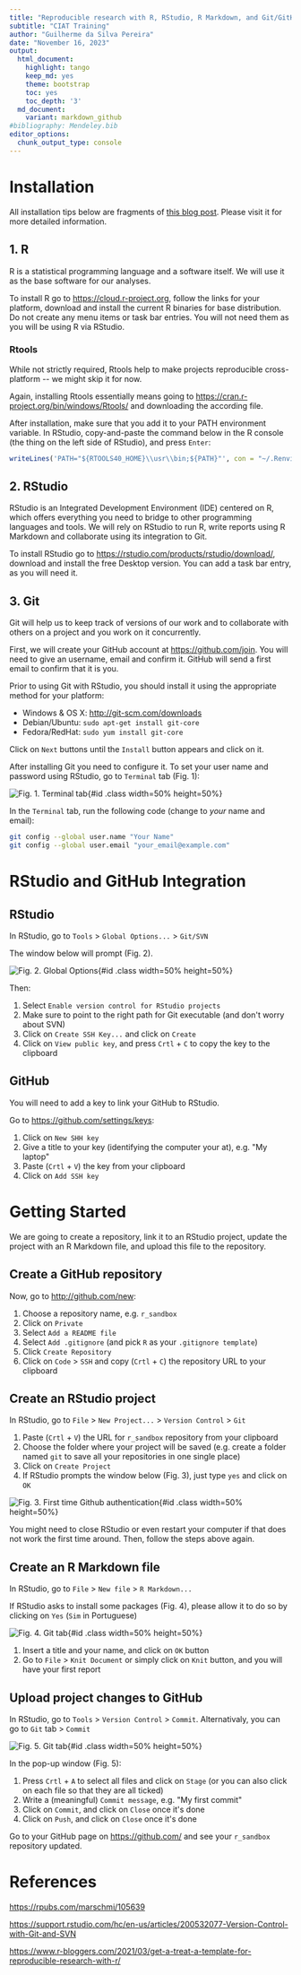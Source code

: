 ```yaml
---
title: "Reproducible research with R, RStudio, R Markdown, and Git/GitHub"
subtitle: "CIAT Training"
author: "Guilherme da Silva Pereira"
date: "November 16, 2023"
output:
  html_document:
    highlight: tango
    keep_md: yes
    theme: bootstrap
    toc: yes
    toc_depth: '3'
  md_document:
    variant: markdown_github
#bibliography: Mendeley.bib
editor_options: 
  chunk_output_type: console
---
```




# Installation

All installation tips below are fragments of [this blog post](https://www.r-bloggers.com/2021/03/get-a-treat-a-template-for-reproducible-research-with-r/). Please visit it for more detailed information.

## 1. R

R is a statistical programming language and a software itself. We will use it as the base software for our analyses.

To install R go to <https://cloud.r-project.org>, follow the links for your platform, download and install the current R binaries for base distribution. Do not create any menu items or task bar entries. You will not need them as you will be using R via RStudio.

### Rtools

While not strictly required, Rtools help to make projects reproducible cross-platform -- we might skip it for now. 

Again, installing Rtools essentially means going to <https://cran.r-project.org/bin/windows/Rtools/> and downloading the according file. 

After installation, make sure that you add it to your PATH environment variable. In RStudio, copy-and-paste the command below in the R console (the thing on the left side of RStudio), and press `Enter`:


```r
writeLines('PATH="${RTOOLS40_HOME}\\usr\\bin;${PATH}"', con = "~/.Renviron")
```

## 2. RStudio

RStudio is an Integrated Development Environment (IDE) centered on R, which offers everything you need to bridge to other programming languages and tools. We will rely on RStudio to run R, write reports using R Markdown and collaborate using its integration to Git.

To install RStudio go to <https://rstudio.com/products/rstudio/download/>, download and install the free Desktop version. You can add a task bar entry, as you will need it.

## 3. Git

Git will help us to keep track of versions of our work and to collaborate with others on a project and you work on it concurrently. 

First, we will create your GitHub account at <https://github.com/join>. You will need to give an username, email and confirm it. GitHub will send a first email to confirm that it is you.

Prior to using Git with RStudio, you should install it using the appropriate method for your platform:

- Windows & OS X: <http://git-scm.com/downloads>
- Debian/Ubuntu: `sudo apt-get install git-core`
- Fedora/RedHat: `sudo yum install git-core`

Click on `Next` buttons until the `Install` button appears and click on it.

After installing Git you need to configure it. To set your user name and password using RStudio, go to `Terminal` tab (Fig. 1):

![Fig. 1. `Terminal` tab](../figures/terminal.png){#id .class width=50% height=50%}

In the `Terminal` tab, run the following code (change to _your_ name and email):


```bash
git config --global user.name "Your Name"
git config --global user.email "your_email@example.com"
```

# RStudio and GitHub Integration

## RStudio

In RStudio, go to `Tools` > `Global Options...` > `Git/SVN`

The window below will prompt (Fig. 2).

![Fig. 2. Global Options](../figures/options.png){#id .class width=50% height=50%}

Then:

1. Select `Enable version control for RStudio projects`
2. Make sure to point to the right path for Git executable (and don't worry about SVN)
3. Click on `Create SSH Key...` and click on `Create`
4. Click on `View public key`, and press `Crtl` + `C` to copy the key to the clipboard

## GitHub

You will need to add a key to link your GitHub to RStudio.

Go to <https://github.com/settings/keys>:

1. Click on `New SHH key`
2. Give a title to your key (identifying the computer your at), e.g. "My laptop"
3. Paste (`Crtl` + `V`) the key from your clipboard
4. Click on `Add SSH key`

# Getting Started

We are going to create a repository, link it to an RStudio project, update the project with an R Markdown file, and upload this file to the repository.

## Create a GitHub repository

Now, go to <http://github.com/new>:

1. Choose a repository name, e.g. `r_sandbox`
2. Click on `Private`
3. Select `Add a README file` 
4. Select `Add .gitignore` (and pick `R` as your `.gitignore template`)
5. Click `Create Repository`
6. Click on `Code` > `SSH` and copy (`Crtl` + `C`) the repository URL to your clipboard

## Create an RStudio project

In RStudio, go to `File` > `New Project...` > `Version Control` > `Git`

1. Paste (`Crtl` + `V`) the URL for `r_sandbox` repository from your clipboard
2. Choose the folder where your project will be saved (e.g. create a folder named `git` to save all your repositories in one single place)
3. Click on `Create Project`
4. If RStudio prompts the window below (Fig. 3), just type `yes` and click on `OK`

![Fig. 3. First time Github authentication](../figures/sshyes.png){#id .class width=50% height=50%}

You might need to close RStudio or even restart your computer if that does not work the first time around. Then, follow the steps above again.

## Create an R Markdown file

In RStudio, go to `File` > `New file` > `R Markdown...`

If RStudio asks to install some packages (Fig. 4), please allow it to do so by clicking on `Yes` (`Sim` in Portuguese)

![Fig. 4. `Git` tab](../figures/rmdyes.png){#id .class width=50% height=50%}

1. Insert a title and your name, and click on `OK` button
2. Go to `File` > `Knit Document` or simply click on `Knit` button, and you will have your first report

## Upload project changes to GitHub

In RStudio, go to `Tools` > `Version Control` > `Commit`. Alternativaly, you can go to `Git` tab > `Commit`

![Fig. 5. `Git` tab](../figures/git.png){#id .class width=50% height=50%}

In the pop-up window (Fig. 5):

1. Press `Crtl` + `A` to select all files and click on `Stage` (or you can also click on each file so that they are all ticked)
2. Write a (meaningful) `Commit message`, e.g. "My first commit"
3. Click on `Commit`, and click on `Close` once it's done
4. Click on `Push`, and click on `Close` once it's done

Go to your GitHub page on <https://github.com/> and see your `r_sandbox` repository updated.

# References

<https://rpubs.com/marschmi/105639>

<https://support.rstudio.com/hc/en-us/articles/200532077-Version-Control-with-Git-and-SVN>

<https://www.r-bloggers.com/2021/03/get-a-treat-a-template-for-reproducible-research-with-r/>

